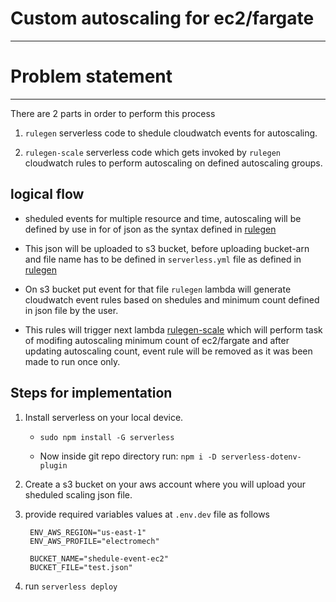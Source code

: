 # Custom autoscaling for ec2/fargate

---

# Problem statement

---

There are 2 parts in order to perform this process

1. `rulegen` serverless code to shedule cloudwatch events for autoscaling.

2. `rulegen-scale` serverless code which gets invoked by `rulegen` cloudwatch rules to perform autoscaling on defined autoscaling groups.

## logical flow

- sheduled events for multiple resource and time, autoscaling will be defined by use in for of json as the syntax defined in [rulegen](https://github.com/electromech-117/schoolG/tree/main/event_rule_gen)

- This json will be uploaded to s3 bucket, before uploading bucket-arn and file name has to be defined in `serverless.yml` file as defined in [rulegen](https://github.com/electromech-117/schoolG/tree/main/event_rule_gen)

- On s3 bucket put event for that file `rulegen` lambda will generate cloudwatch event rules based on shedules and minimum count defined in json file by the user.

- This rules will trigger next lambda [rulegen-scale](https://github.com/electromech-117/schoolG/tree/main/scale) which will perform task of modifing autoscaling minimum count of ec2/fargate and after updating autoscaling count, event rule will be removed as it was been made to run once only.

## Steps for implementation

1. Install serverless on your local device.
        
    - `sudo npm install -G serverless`

    - Now inside git repo directory run: `npm i -D serverless-dotenv-plugin`

2. Create a s3 bucket on your aws account where you will upload your sheduled scaling json file.

3. provide required variables values at `.env.dev` file as follows

        ENV_AWS_REGION="us-east-1"
        ENV_AWS_PROFILE="electromech"

        BUCKET_NAME="shedule-event-ec2"
        BUCKET_FILE="test.json"

4. run `serverless deploy`
